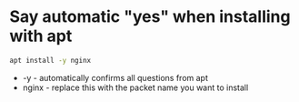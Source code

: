 # Say automatic "yes" when installing with apt

```bash
apt install -y nginx
```

- -y - automatically confirms all questions from apt
- nginx - replace this with the packet name you want to install
